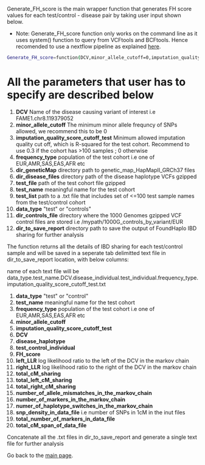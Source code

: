 Generate_FH_score is the main wrapper function that generates FH score values for each test/control - disease pair by taking user input shown below.

* Note: Generate_FH_score function only works on the command line as it uses system() function to query from VCFtools and BCFtools. Hence recomended to use a nextflow pipeline as explained [here](https://github.com/bahlolab/FoundHaplo/blob/main/Documentation/Parallel%20processing.md).

```bash
Generate_FH_score=function(DCV,minor_allele_cutoff=0,imputation_quality_score_cutoff_test=0,frequency_type,dir_geneticMap,dir_disease_files,test_file,test_name="test",test_list,data_type,dir_controls_file,dir_to_save_report)

```

# All the parameters that user has to specify are described below

1. **DCV** Name of the disease causing variant of interest i.e FAME1.chr8.119379052 
2. **minor_allele_cutoff** The minimum minor allele frequncy of SNPs allowed, we recommend this to be 0 
3. **imputation_quality_score_cutoff_test** Minimum allowed imputation quality cut off, which is R-squared for the test cohort. Recommend to use 0.3 if the cohort has >100 samples ; 0 otherwise 
4. **frequency_type** population of the test cohort i.e one of EUR,AMR,SAS,EAS,AFR etc 
5. **dir_geneticMap** directory path to genetic_map_HapMapII_GRCh37 files
6. **dir_disease_files** directory path of the disease haplotype VCFs gzipped
7. **test_file** path of the test cohort file gzipped
8. **test_name** meaningful name for the test cohort 
9. **test_list** path to a .txt file that includes set of <=100 test sample names from the test/control cohort 
10. **data_type** "test" or "controls"
11. **dir_controls_file** directory where the 1000 Genomes gzipped VCF control files are stored i.e /mypath/1000G_controls_by_variant/EUR
12. **dir_to_save_report** directory path to save the output of FoundHaplo IBD sharing for further analysis

The function returns all the details of IBD sharing for each test/control sample and will be saved in a seperate tab delimitted text file in dir_to_save_report location, with below columns:

name of each text file will be data_type.test_name.DCV.disease_individual.test_individual.frequency_type.imputation_quality_score_cutoff_test.txt

1. **data_type** "test" or "control" 
2. **test_name** meaningful name for the test cohort 
3. **frequency_type** population of the test cohort i.e one of EUR,AMR,SAS,EAS,AFR etc 
4. **minor_allele_cutoff**
5. **imputation_quality_score_cutoff_test**
6. **DCV** 
7. **disease_haplotype**
8. **test_control_individual**
9. **FH_score** 
10. **left_LLR** log likelihood ratio to the left of the DCV in the markov chain
11. **right_LLR** log likelihood ratio to the right of the DCV in the markov chain
12. **total_cM_sharing**
13. **total_left_cM_sharing**
14. **total_right_cM_sharing**
15. **number_of_allele_mismatches_in_the_markov_chain** 
16. **number_of_markers_in_the_markov_chain** 
17. **numer_of_haplotype_switches_in_the_markov_chain** 
18. **snp_density_in_data_file** i.e number of SNPs in 1cM in the inut files
19. **total_number_of_markers_in_data_file**
20. **total_cM_span_of_data_file**

Concatenate all the .txt files in dir_to_save_report and generate a single text file for further analysis

Go back to the [main page](https://github.com/bahlolab/FoundHaplo).

